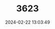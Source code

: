 ---
title: "3623"
category: "Calomyscus urartensis"
draft: false
date: 2024-02-22 13:03:49
languages:
  English: ["Urartsk Mouse-like Hamster", "Urar Calomyscus"]
  Russian: ["Armyanskii Myshevidnyi Homyachyok"]
  German: ["Uratru-Maushamster"]
---